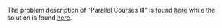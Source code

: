 The problem description of "Parallel Courses III" is found [here](https://leetcode.com/problems/parallel-courses-iii/) while the solution is found [here](https://github.com/aurimas13/Solutions-To-Problems/blob/main/LeetCode/Java%20Solutions/Parallel%20Courses%20III/parallel_courses_iii.java).